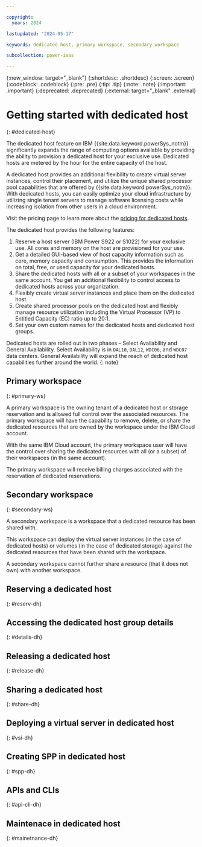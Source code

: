```yaml
---

copyright:
  years: 2024

lastupdated: "2024-05-17"

keywords: dedicated host, primary workspace, secondary workspace

subcollection: power-iaas

---
```


{:new_window: target="_blank"}
{:shortdesc: .shortdesc}
{:screen: .screen}
{:codeblock: .codeblock}
{:pre: .pre}
{:tip: .tip}
{:note: .note}
{:important: .important}
{:deprecated: .deprecated}
{:external: target="_blank" .external}

# Getting started with dedicated host
{: #dedicated-host}

The dedicated host feature on IBM {{site.data.keyword.powerSys_notm}} significantly expands the range of computing options available by providing the ability to provision a dedicated host for your exclusive use. Dedicated hosts are metered by the hour for the entire capacity of the host. 

A dedicated host provides an additional flexibility to create virtual server instances, control their placement, and utilize the unique shared processor pool capabilities that are offered by {{site.data.keyword.powerSys_notm}}. With dedicated hosts, you can easily optimize your cloud infrastructure by utilizing single tenant servers to manage software licensing costs while increasing isolation from other users in a cloud environment.   

<!-- Dedicated hosts are ideal for your environment if you need a high level of customization and control over your cloud infrastructure, while also benefiting from the scalability and cost-effectiveness of cloud computing. -->

Visit the pricing page to learn more about the [pricing for dedicated hosts](/docs/power-iaas?topic=power-iaas-pricing-virtual-server#pricing-for-dedicated-hosts).

The dedicated host provides the following features:
1.	Reserve a host server (IBM Power S922 or S1022) for your exclusive use. All cores and memory on the host are provisioned for your use.
2.	Get a detailed GUI-based view of host capacity information such as core, memory capacity and consumption. This provides the information on total, free, or used capacity for your dedicated hosts.
3. Share the dedicated hosts with all or a subset of your workspaces in the same account. You get an additional flexibility to control access to dedicated hosts across your organization.
4.	Flexibly create virtual server instances and place them on the dedicated host.  
5.	Create shared processor pools on the dedicated host and flexibly manage resource utilization including the Virtual Processor (VP) to Entitled Capacity (EC) ratio up to 20:1.
6.	Set your own custom names for the dedicated hosts and dedicated host groups.
    
Dedicated hosts are rolled out in two phases – Select Availability and General Availability. Select Availability is in `DAL10`, `DAL12`, `WDC06`, and `WDC07` data centers. General Availability will expand the reach of dedicated host capabilities further around the world.
{: note}

## Primary workspace
{: #primary-ws}

A primary workspace is the owning tenant of a dedicated host or storage reservation and is allowed full control over the associated resources. The primary workspace will have the capability to remove, delete, or share the dedicated resources that are owned by the workspace under the IBM Cloud account.  

With the same IBM Cloud account, the primary workspace user will have the control over sharing the dedicated resources with all (or a subset) of their workspaces (in the same account).  

The primary workspace will receive billing charges associated with the reservation of dedicated reservations.

## Secondary workspace
{: #secondary-ws}

A secondary workspace is a workspace that a dedicated resource has been shared with.  

This workspace can deploy the virtual server instances (in the case of dedicated hosts) or volumes (in the case of dedicated storage) against the dedicated resources that have been shared with the workspace.  

A secondary workspace cannot further share a resource (that it does not own) with another workspace.

## Reserving a dedicated host
{: #reserv-dh}

## Accessing the dedicated host group details
{: #details-dh}

## Releasing a dedicated host
{: #release-dh}

## Sharing a dedicated host
{: #share-dh}

## Deploying a virtual server in dedicated host
{: #vsi-dh}

## Creating SPP in dedicated host
{: #spp-dh}

## APIs and CLIs
{: #api-cli-dh}

## Maintenace in dedicated host
{: #mainetnance-dh}

